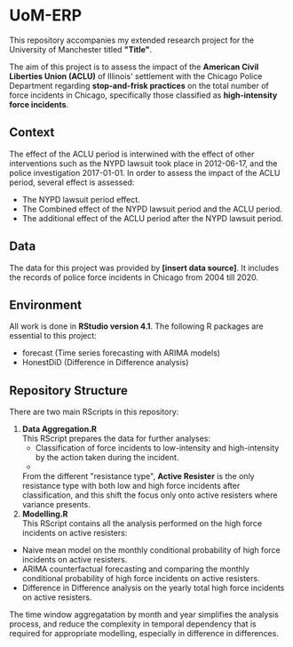 # UoM-ERP

This repository accompanies my extended research project for the University of Manchester titled **"Title"**.

The aim of this project is to assess the impact of the **American Civil Liberties Union (ACLU)** of Illinois' settlement with the Chicago Police Department regarding **stop-and-frisk practices** on the total number of force incidents in Chicago, specifically those classified as **high-intensity force incidents**.

## Context

The effect of the ACLU period is interwined with the effect of other interventions such as the NYPD lawsuit took place in 2012-06-17, and the police investigation 2017-01-01. In order to assess the impact of the ACLU period, several effect is assessed:
- The NYPD lawsuit period effect.
- The Combined effect of the NYPD lawsuit period and the ACLU period.
- The additional effect of the ACLU period after the NYPD lawsuit period.

## Data

The data for this project was provided by **[insert data source]**. It includes the records of police force incidents in Chicago from 2004 till 2020. 

## Environment

All work is done in **RStudio version 4.1**. The following R packages are essential to this project:

- forecast      (Time series forecasting with ARIMA models)
- HonestDiD     (Difference in Difference analysis)

## Repository Structure

There are two main RScripts in this repository:

1. **Data Aggregation.R**  
    This RScript prepares the data for further analyses:
     - Classification of force incidents to low-intensity and high-intensity by the action taken during the incident.
     -
   From the different "resistance type", **Active Resister** is the only resistance type with both low and high force incidents after classification, and this shift the focus only onto active resisters where variance presents.
3. **Modelling.R**  
   This RScript contains all the analysis performed on the high force incidents on active resisters:
- Naive mean model on the monthly conditional probability of high force incidents on active resisters.
- ARIMA counterfactual forecasting and comparing the monthly conditional probability of high force incidents on active resisters.
- Difference in Difference analysis on the yearly total high force incidents on active resisters.

The time window aggregatation by month and year simplifies the analysis process, and reduce the complexity in temporal dependency that is required for appropriate modelling, especially in difference in differences.
